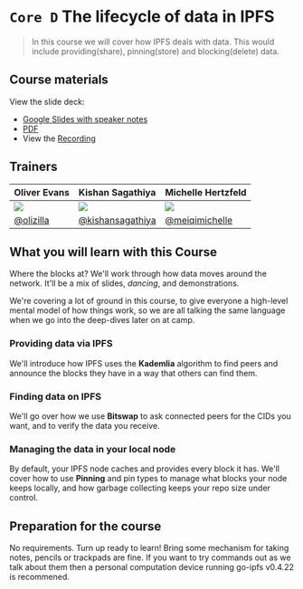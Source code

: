 # `Core D` The lifecycle of data in IPFS

> In this course we will cover how IPFS deals with data. This would include providing(share), pinning(store) and blocking(delete) data.

## Course materials

View the slide deck:
- [Google Slides with speaker notes](https://docs.google.com/presentation/d/1UOX-a1lCxi-LOyEOe9VEFRcxg_j93Xkywwa4Y95TJaw/edit?usp=sharing)
- [PDF](https://github.com/ipfs/camp/blob/master/CORE_AND_ELECTIVE_COURSES/CORE_COURSE_D/IPFS_Camp_Core_Course_D_Slides.pdf) 
- View the [Recording](https://youtu.be/fLUq0RkiTBA)
## Trainers

| **Oliver Evans**                                    	| **Kishan Sagathiya**                                   	| **Michelle Hertzfeld**                                	|
|-----------------------------------------------------	|--------------------------------------------------------	|-------------------------------------------------------	|
| ![](https://avatars0.githubusercontent.com/u/58871) 	| ![](https://avatars0.githubusercontent.com/u/10185999) 	| ![](https://avatars1.githubusercontent.com/u/4827522) 	|
| [@olizilla](https://github.com/olizilla/)           	| [@kishansagathiya](https://github.com/kishansagathiya) 	| [@meiqimichelle](https://github.com/meiqimichelle)       	|

## What you will learn with this Course

Where the blocks at? We'll work through how data moves around the network. It'll be a mix of slides, _dancing_, and demonstrations.

We're covering a lot of ground in this course, to give everyone a high-level mental model of how things work, so we are all talking the same language when we go into the deep-dives later on at camp.

### Providing data via IPFS

We'll introduce how IPFS uses the **Kademlia** algorithm to find peers and announce the blocks they have in a way that others can find them.

### Finding data on IPFS

We'll go over how we use **Bitswap** to ask connected peers for the CIDs you want, and to verify the data you receive.

### Managing the data in your local node

By default, your IPFS node caches and provides every block it has. We'll cover how to use **Pinning** and pin types to manage what blocks your node keeps locally, and how garbage collecting keeps your repo size under control.


## Preparation for the course

No requirements. Turn up ready to learn! Bring some mechanism for taking notes, pencils or trackpads are fine. If you want to try commands out as we talk about them then a personal computation device running go-ipfs v0.4.22 is recommened.
